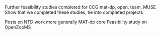 Further feasibility studies completed for CCG mat-dp, open, team, MUSE
    Show that we completed these studies, tie into completed projects

Posts on NTD work more generally
MAT-dp core
Feasibility study on OpenZooMS
